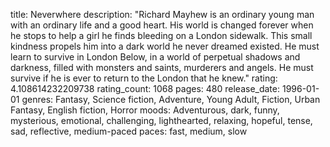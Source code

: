title: Neverwhere
description: "Richard Mayhew is an ordinary young man with an ordinary life and a good heart. His world is changed forever when he stops to help a girl he finds bleeding on a London sidewalk. This small kindness propels him into a dark world he never dreamed existed. He must learn to survive in London Below, in a world of perpetual shadows and darkness, filled with monsters and saints, murderers and angels. He must survive if he is ever to return to the London that he knew."
rating: 4.108614232209738
rating_count: 1068
pages: 480
release_date: 1996-01-01
genres: Fantasy, Science fiction, Adventure, Young Adult, Fiction, Urban Fantasy, English fiction, Horror
moods: Adventurous, dark, funny, mysterious, emotional, challenging, lighthearted, relaxing, hopeful, tense, sad, reflective, medium-paced
paces: fast, medium, slow